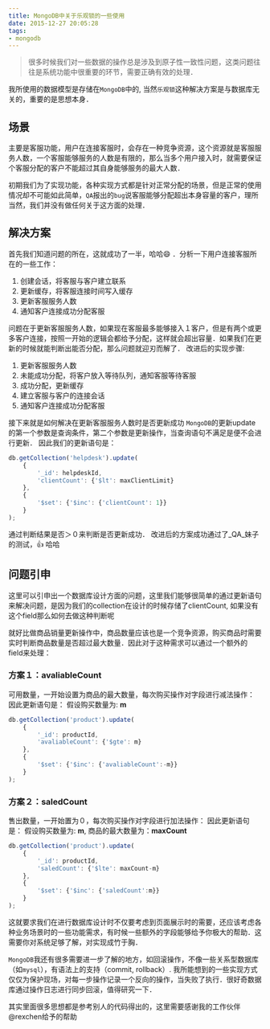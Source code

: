 ```yaml
---
title: MongoDB中关于乐观锁的一些使用
date: 2015-12-27 20:05:28
tags:
- mongodb
---
```



> 很多时候我们对一些数据的操作总是涉及到原子性一致性问题，这类问题往往是系统功能中很重要的环节，需要正确有效的处理． 

我所使用的数据模型是存储在`MongoDB`中的, 当然`乐观锁`这种解决方案是与数据库无关的，重要的是思想本身．

<!-- more -->

## 场景

主要是客服功能，用户在连接客服时，会存在一种竞争资源，这个资源就是客服服务人数，一个客服能够服务的人数是有限的，那么当多个用户接入时，就需要保证个客服分配的客户不能超过其自身能够服务的最大人数．

初期我们为了实现功能，各种实现方式都是针对正常分配的场景，但是正常的使用情况却不可能如此简单，`QA`报出的`bug`说客服能够分配超出本身容量的客户，理所当然，我们并没有做任何关于这方面的处理．

## 解决方案

首先我们知道问题的所在，这就成功了一半，哈哈:smile: ．分析一下用户连接客服所在的一些工作：
1. 创建会话，将客服与客户建立联系
2. 更新缓存，将客服连接时间写入缓存
3. 更新客服服务人数
4. 通知客户连接成功分配客服

问题在于更新客服服务人数，如果现在客服最多能够接入１客户，但是有两个或更多客户连接，按照一开始的逻辑会都给予分配，这样就会超出容量．如果我们在更新的时候就能判断出能否分配，那么问题就迎刃而解了．
改进后的实现步骤:
1. 更新客服服务人数
2. 未能成功分配，将客户放入等待队列，通知客服等待客服
3. 成功分配，更新缓存
4. 建立客服与客户的连接会话
5. 通知客户连接成功分配客服

接下来就是如何解决在更新客服服务人数时是否更新成功
`MongoDB`的更新update的第一个参数是查询条件，第二个参数是更新操作，当查询语句不满足是便不会进行更新．
因此我们的更新语句是：

```javascript
db.getCollection('helpdesk').update(
    {
        '_id': helpdeskId, 
        'clientCount': {'$lt': maxClientLimit}
    },
    {
        '$set': {'$inc': {'clientCount': 1}}
    }
);
```

通过判断结果是否＞０来判断是否更新成功．
改进后的方案成功通过了_QA_妹子的测试，:+1: 哈哈

## 问题引申

这里可以引申出一个数据库设计方面的问题，这里我们能够很简单的通过更新语句来解决问题，是因为我们的collection在设计的时候存储了clientCount, 如果没有这个field那么如何去做这种判断呢

就好比做商品销量更新操作中，商品数量应该也是一个竞争资源，购买商品时需要实时判断商品数量是否超过最大数量．因此对于这种需求可以通过一个额外的field来处理：

### 方案１：avaliableCount

可用数量，一开始设置为商品的最大数量，每次购买操作对字段进行减法操作：
因此更新语句是：
假设购买数量为: **m**

```javascript
db.getCollection('product').update(
    {
        '_id': productId, 
        'avaliableCount': {'$gte': m}
    },
    {
        '$set': {'$inc': {'avaliableCount':-m}}
    }
);
```

### 方案２：saledCount

售出数量，一开始置为０，每次购买操作对字段进行加法操作：
因此更新语句是：
假设购买数量为: **m**, 商品的最大数量为：**maxCount**

```javascript
db.getCollection('product').update(
    {
        '_id': productId, 
        'saledCount': {'$lte': maxCount-m}
    },
    {
        '$set': {'$inc': {'saledCount':m}}
    }
);
```

这就要求我们在进行数据库设计时不仅要考虑到页面展示时的需要，还应该考虑各种业务场景时的一些功能需求，有时候一些额外的字段能够给予你极大的帮助．这需要你对系统足够了解，对实现成竹于胸．

`MongoDB`我还有很多需要进一步了解的地方，如回滚操作，不像一些关系型数据库（如`mysql`），有语法上的支持（commit, rollback）. 我所能想到的一些实现方式仅仅为保护现场，对每一步操作记录一个反向的操作，当失败了执行．很好奇数据库通过操作日志进行同步回滚，值得研究一下．

其实里面很多思想都是参考别人的代码得出的，这里需要感谢我的工作伙伴@rexchen给予的帮助
